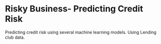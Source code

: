 #  Risky Business- Predicting Credit Risk
Predicting credit risk using several machine learning models. Using Lending club data.
